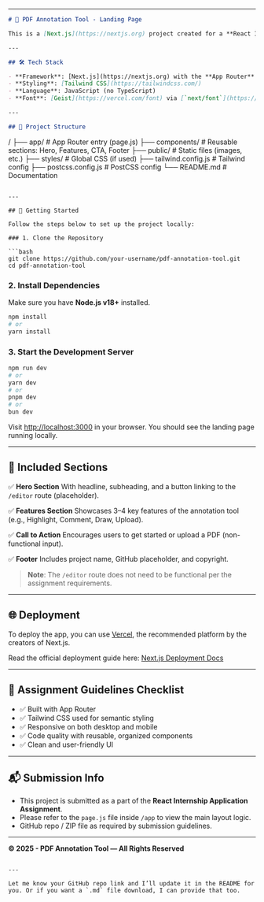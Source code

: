 

---

```markdown
# 📄 PDF Annotation Tool - Landing Page

This is a [Next.js](https://nextjs.org) project created for a **React Internship Assignment**. The goal of the project is to build a clean, responsive, and functional landing page that introduces a browser-based PDF Annotation Tool and encourages users to try it.

---

## 🛠️ Tech Stack

- **Framework**: [Next.js](https://nextjs.org) with the **App Router**
- **Styling**: [Tailwind CSS](https://tailwindcss.com/)
- **Language**: JavaScript (no TypeScript)
- **Font**: [Geist](https://vercel.com/font) via [`next/font`](https://nextjs.org/docs/app/building-your-application/optimizing/fonts)

---

## 📁 Project Structure

```

/
├── app/                # App Router entry (page.js)
├── components/         # Reusable sections: Hero, Features, CTA, Footer
├── public/             # Static files (images, etc.)
├── styles/             # Global CSS (if used)
├── tailwind.config.js  # Tailwind config
├── postcss.config.js   # PostCSS config
└── README.md           # Documentation

````

---

## 🚀 Getting Started

Follow the steps below to set up the project locally:

### 1. Clone the Repository

```bash
git clone https://github.com/your-username/pdf-annotation-tool.git
cd pdf-annotation-tool
````

### 2. Install Dependencies

Make sure you have **Node.js v18+** installed.

```bash
npm install
# or
yarn install
```

### 3. Start the Development Server

```bash
npm run dev
# or
yarn dev
# or
pnpm dev
# or
bun dev
```

Visit [http://localhost:3000](http://localhost:3000) in your browser. You should see the landing page running locally.

---

## 🧩 Included Sections

✅ **Hero Section**
With headline, subheading, and a button linking to the `/editor` route (placeholder).

✅ **Features Section**
Showcases 3–4 key features of the annotation tool (e.g., Highlight, Comment, Draw, Upload).

✅ **Call to Action**
Encourages users to get started or upload a PDF (non-functional input).

✅ **Footer**
Includes project name, GitHub placeholder, and copyright.

> **Note**: The `/editor` route does not need to be functional per the assignment requirements.

---

## 🌐 Deployment

To deploy the app, you can use [Vercel](https://vercel.com/), the recommended platform by the creators of Next.js.

Read the official deployment guide here: [Next.js Deployment Docs](https://nextjs.org/docs/app/building-your-application/deploying)

---

## 📑 Assignment Guidelines Checklist

* ✅ Built with App Router
* ✅ Tailwind CSS used for semantic styling
* ✅ Responsive on both desktop and mobile
* ✅ Code quality with reusable, organized components
* ✅ Clean and user-friendly UI

---

## 📬 Submission Info

* This project is submitted as a part of the **React Internship Application Assignment**.
* Please refer to the `page.js` file inside `/app` to view the main layout logic.
* GitHub repo / ZIP file as required by submission guidelines.

---

**© 2025 - PDF Annotation Tool — All Rights Reserved**

```

---

Let me know your GitHub repo link and I’ll update it in the README for you. Or if you want a `.md` file download, I can provide that too.
```
